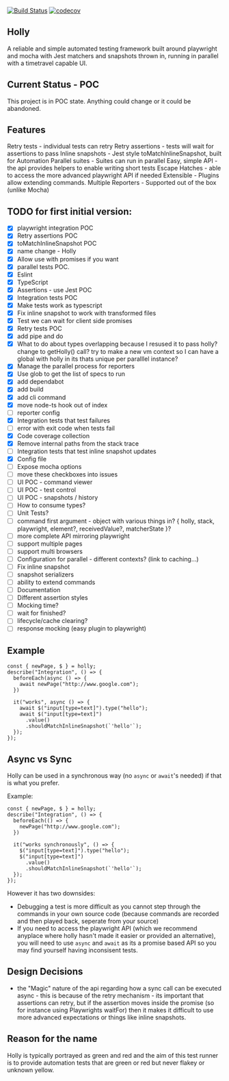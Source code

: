 [![Build Status](https://travis-ci.org/HollyAutomation/Holly.svg?branch=master)](https://travis-ci.org/HollyAutomation/Holly) [![codecov](https://codecov.io/gh/HollyAutomation/Holly/branch/master/graph/badge.svg)](https://codecov.io/gh/HollyAutomation/Holly)
## Holly

A reliable and simple automated testing framework built around playwright and mocha with Jest matchers and snapshots thrown in, running in parallel with a timetravel capable UI.

## Current Status - POC

This project is in POC state. Anything could change or it could be abandoned.

## Features

Retry tests - individual tests can retry
Retry assertions - tests will wait for assertions to pass
Inline snapshots - Jest style toMatchInlineSnapshot, built for Automation
Parallel suites - Suites can run in parallel
Easy, simple API - the api provides helpers to enable writing short tests
Escape Hatches - able to access the more advanced playwright API if needed
Extensible - Plugins allow extending commands.
Multiple Reporters - Supported out of the box (unlike Mocha)

## TODO for first initial version:

- [x] playwright integration POC
- [x] Retry assertions POC
- [x] toMatchInlineSnapshot POC
- [x] name change - Holly
- [x] Allow use with promises if you want
- [x] parallel tests POC.
- [x] Eslint
- [x] TypeScript
- [x] Assertions - use Jest POC
- [x] Integration tests POC
- [x] Make tests work as typescript
- [x] Fix inline snapshot to work with transformed files
- [x] Test we can wait for client side promises
- [x] Retry tests POC
- [x] add pipe and do
- [x] What to do about types overlapping because I resused it to pass holly? change to getHolly() call? try to make a new vm context so I can have a global with holly in its thats unique per paralllel instance?
- [x] Manage the parallel process for reporters
- [x] Use glob to get the list of specs to run
- [x] add dependabot
- [x] add build
- [x] add cli command
- [x] move node-ts hook out of index
- [ ] reporter config
- [x] Integration tests that test failures
- [ ] error with exit code when tests fail
- [x] Code coverage collection
- [x] Remove internal paths from the stack trace
- [ ] Integration tests that test inline snapshot updates
- [x] Config file
- [ ] Expose mocha options
- [ ] move these checkboxes into issues
- [ ] UI POC - command viewer
- [ ] UI POC - test control
- [ ] UI POC - snapshots / history
- [ ] How to consume types?
- [ ] Unit Tests?
- [ ] command first argument - object with various things in? { holly, stack, playwright, element?, receivedValue?, matcherState }?
- [ ] more complete API mirroring playwright
- [ ] support multiple pages
- [ ] support multi browsers
- [ ] Configuration for parallel - different contexts? (link to caching...)
- [ ] Fix inline snapshot
- [ ] snapshot serializers
- [ ] ability to extend commands
- [ ] Documentation
- [ ] Different assertion styles
- [ ] Mocking time?
- [ ] wait for finished?
- [ ] lifecycle/cache clearing?
- [ ] response mocking (easy plugin to playwright)

## Example

```
const { newPage, $ } = holly;
describe("Integration", () => {
  beforeEach(async () => {
    await newPage("http://www.google.com");
  })

  it("works", async () => {
    await $("input[type=text]").type("hello");
    await $("input[type=text]")
      .value()
      .shouldMatchInlineSnapshot(`'hello'`);
  });
});
```

## Async vs Sync

Holly can be used in a synchronous way (no `async` or `await`'s needed) if that is what you prefer.

Example:

```
const { newPage, $ } = holly;
describe("Integration", () => {
  beforeEach(() => {
    newPage("http://www.google.com");
  })

  it("works synchronously", () => {
    $("input[type=text]").type("hello");
    $("input[type=text]")
      .value()
      .shouldMatchInlineSnapshot(`'hello'`);
  });
});
```

However it has two downsides:

- Debugging a test is more difficult as you cannot step through the commands in your own source code (because commands are recorded and then played back, seperate from your source)
- If you need to access the playwright API (which we recommend anyplace where holly hasn't made it easier or provided an alternative), you will need to use `async` and `await` as its a promise based API so you may find yourself having inconsisent tests.

## Design Decisions

- the "Magic" nature of the api regarding how a sync call can be executed async - this is because of the retry mechanism - its important that assertions can retry, but if the assertion moves inside the promise (so for instance using Playwrights waitFor) then it makes it difficult to use more advanced expectations or things like inline snapshots.

## Reason for the name

Holly is typically portrayed as green and red and the aim of this test runner is to provide automation tests that are green or red but never flakey or unknown yellow.
